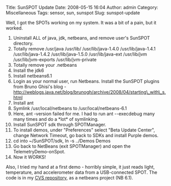 Title: SunSPOT Update
Date: 2008-05-15 16:04
Author: admin
Category: Miscellaneous
Tags: sensor, sun, sunspot
Slug: sunspot-update

Well, I got the SPOTs working on my system. It was a bit of a pain, but
it worked.

1.  Uninstall ALL of java, jdk, netbeans, and remove user's SunSPOT
    directory.
2.  Totally remove /usr/java /usr/lib/ /usr/lib/java-1.4.0
    /usr/lib/java-1.4.1 /usr/lib/java-1.4.2 /usr/lib/java-1.5.0
    /usr/lib/java-ext /usr/lib/jvm /usr/lib/jvm-exports
    /usr/lib/jvm-private
3.  Totally remove your .netbeans
4.  Install the jdk6
5.  Install netbeans6.1
6.  Login as your normal user, run Netbeans. Install the SunSPOT plugins
    from Bruno Ghisi's blog -
    http://weblogs.java.net/blog/brunogh/archive/2008/04/starting\_with\_s.html
7.  Install ant
8.  Symlink /usr/local/netbeans to /usr/local/netbeans-6.1
9.  Here, ant -version failed for me. I had to run ant --execdebug many
    many times and do a \*lot\* of symlinking.
10. Install SunSPOT sdk through SPOTManager.
11. To install demos, under "Preferences" select "Beta Update Center",
    change Network Timeout, go back to SDKs and install Purple demos.
12. cd into \~/SunSPOT/sdk, ln -s ../Demos Demos
13. Go back to NetBeans (exit SPOTManager) and open the
    TelemetryDemo-onSpot.
14. Now it WORKS!

Also, I tried my hand at a first demo - horribly simple, it just reads
light, temperature, and accelerometer data from a USB-connected SPOT.
The code is in my [CVS repository][], as a netbeans project (NB 6.1).

  [CVS repository]: http://cvs.jasonantman.com/SunSPOTs/AllSensorsOnSpot/
